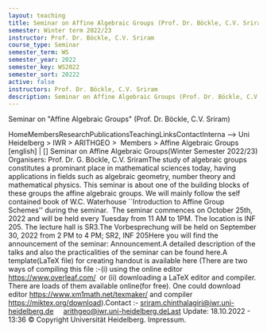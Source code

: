 ```yaml
---
layout: teaching
title: Seminar on Affine Algebraic Groups (Prof. Dr. Böckle, C.V. Sriram)
semester: Winter term 2022/23
instructor: Prof. Dr. Böckle, C.V. Sriram
course_type: Seminar
semester_term: WS
semester_year: 2022
semester_key: WS2022
semester_sort: 20222
active: false
instructors: Prof. Dr. Böckle, C.V. Sriram
description: Seminar on Affine Algebraic Groups (Prof. Dr. Böckle, C.V. Sriram)
---
```


Seminar on "Affine Algebraic Groups" (Prof. Dr. Böckle, C.V. Sriram)

HomeMembersResearchPublicationsTeachingLinksContactInterna --> Uni Heidelberg > IWR > ARITHGEO > &nbsp;Members >&nbsp;Affine Algebraic Groups [english]&nbsp;|&nbsp;[] Seminar on Affine Algebraic Groups(Winter Semester 2022/23) Organisers: Prof. Dr. G. Böckle, C.V. SriramThe study of algebraic groups constitutes a prominant place in mathematical sciences today, having applications in fields such as algebraic geometry, number theory and mathematical physics. This seminar is about one of the building blocks of these groups the affine algebraic groups. We will mainly follow the self contained book of W.C. Waterhouse ``Introduction to Affine Group Schemes'' during the seminar.&nbsp; The seminar commences on October 25th, 2022 and will be held every Tuesday from 11 AM to 1PM. The location is INF 205. The lecture hall is SR3.The Vorbesprechung will be held on September 30, 2022 from 2 PM to 4 PM; SR2, INF 205Here you will find the announcement of the seminar: Announcement.A detailed description of the talks and also the practicalities of the seminar can be found here.A template(LaTeX file) for creating handout is available here (There are two ways of compiling this file :-(i) using the online editor https://www.overleaf.com/&nbsp; or (ii) downloading a LaTeX editor and compiler. There are loads of them available online(for free). One could download editor https://www.xm1math.net/texmaker/ and compiler https://miktex.org/download).Contact :- sriram.chinthalagiri@iwr.uni-heidelberg.de&nbsp;&nbsp;&nbsp; &nbsp;arithgeo@iwr.uni-heidelberg.deLast Update:&nbsp;18.10.2022 - 13:36 &copy; Copyright Universit&auml;t Heidelberg.&nbsp;Impressum.

